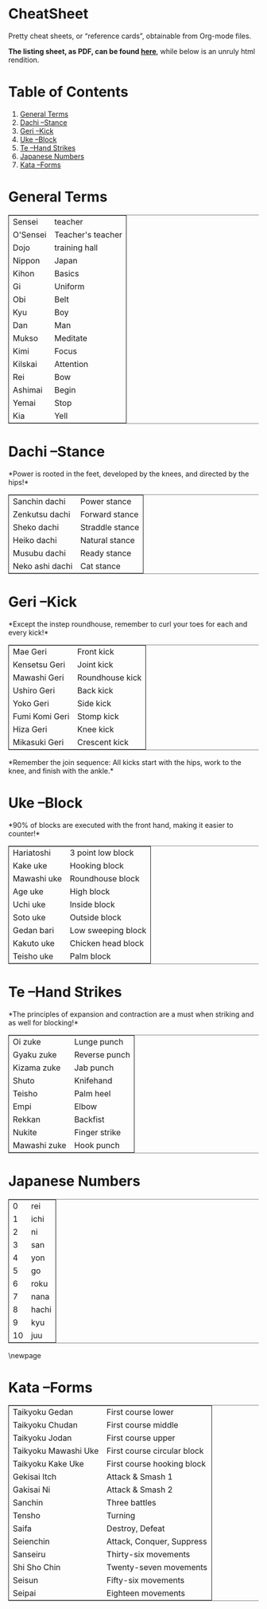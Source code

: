 <h1> CheatSheet </h1>

Pretty cheat sheets, or “reference cards”, obtainable from Org-mode files.

**The listing sheet, as PDF, can be found
[here](<https://github.com/alhassy/GojuRyuCheatSheet/blob/master/CheatSheet.pdf>)**, 
while below is an unruly html rendition.


# Table of Contents

1.  [General Terms](#orgbede57c)
2.  [Dachi &#x2013;Stance](#orgc0b5245)
3.  [Geri &#x2013;Kick](#orgf3bf989)
4.  [Uke &#x2013;Block](#orgd8d9f53)
5.  [Te &#x2013;Hand Strikes](#org21289f1)
6.  [Japanese Numbers](#orgc4e1e57)
7.  [Kata  &#x2013;Forms](#org171fcf1)













<a id="orgbede57c"></a>

# General Terms

<table border="2" cellspacing="0" cellpadding="6" rules="groups" frame="hsides">


<colgroup>
<col  class="org-left" />

<col  class="org-left" />
</colgroup>
<tbody>
<tr>
<td class="org-left">Sensei</td>
<td class="org-left">teacher</td>
</tr>


<tr>
<td class="org-left">O'Sensei</td>
<td class="org-left">Teacher's teacher</td>
</tr>


<tr>
<td class="org-left">Dojo</td>
<td class="org-left">training hall</td>
</tr>


<tr>
<td class="org-left">Nippon</td>
<td class="org-left">Japan</td>
</tr>


<tr>
<td class="org-left">Kihon</td>
<td class="org-left">Basics</td>
</tr>


<tr>
<td class="org-left">Gi</td>
<td class="org-left">Uniform</td>
</tr>


<tr>
<td class="org-left">Obi</td>
<td class="org-left">Belt</td>
</tr>


<tr>
<td class="org-left">Kyu</td>
<td class="org-left">Boy</td>
</tr>


<tr>
<td class="org-left">Dan</td>
<td class="org-left">Man</td>
</tr>


<tr>
<td class="org-left">Mukso</td>
<td class="org-left">Meditate</td>
</tr>


<tr>
<td class="org-left">Kimi</td>
<td class="org-left">Focus</td>
</tr>


<tr>
<td class="org-left">Kilskai</td>
<td class="org-left">Attention</td>
</tr>


<tr>
<td class="org-left">Rei</td>
<td class="org-left">Bow</td>
</tr>


<tr>
<td class="org-left">Ashimai</td>
<td class="org-left">Begin</td>
</tr>


<tr>
<td class="org-left">Yemai</td>
<td class="org-left">Stop</td>
</tr>


<tr>
<td class="org-left">Kia</td>
<td class="org-left">Yell</td>
</tr>
</tbody>
</table>


<a id="orgc0b5245"></a>

# Dachi &#x2013;Stance

<div class="org-center">
*Power is rooted in the feet, developed by the knees, and directed by the hips!*
</div>

<table border="2" cellspacing="0" cellpadding="6" rules="groups" frame="hsides">


<colgroup>
<col  class="org-left" />

<col  class="org-left" />
</colgroup>
<tbody>
<tr>
<td class="org-left">Sanchin   dachi</td>
<td class="org-left">Power   stance</td>
</tr>


<tr>
<td class="org-left">Zenkutsu  dachi</td>
<td class="org-left">Forward stance</td>
</tr>


<tr>
<td class="org-left">Sheko     dachi</td>
<td class="org-left">Straddle stance</td>
</tr>


<tr>
<td class="org-left">Heiko     dachi</td>
<td class="org-left">Natural stance</td>
</tr>


<tr>
<td class="org-left">Musubu    dachi</td>
<td class="org-left">Ready   stance</td>
</tr>


<tr>
<td class="org-left">Neko ashi dachi</td>
<td class="org-left">Cat     stance</td>
</tr>
</tbody>
</table>


<a id="orgf3bf989"></a>

# Geri &#x2013;Kick

<div class="org-center">
*Except the instep roundhouse, remember to curl your toes for each and every kick!*
</div>

<table border="2" cellspacing="0" cellpadding="6" rules="groups" frame="hsides">


<colgroup>
<col  class="org-left" />

<col  class="org-left" />
</colgroup>
<tbody>
<tr>
<td class="org-left">Mae Geri</td>
<td class="org-left">Front kick</td>
</tr>


<tr>
<td class="org-left">Kensetsu Geri</td>
<td class="org-left">Joint kick</td>
</tr>


<tr>
<td class="org-left">Mawashi Geri</td>
<td class="org-left">Roundhouse kick</td>
</tr>


<tr>
<td class="org-left">Ushiro Geri</td>
<td class="org-left">Back kick</td>
</tr>


<tr>
<td class="org-left">Yoko Geri</td>
<td class="org-left">Side kick</td>
</tr>


<tr>
<td class="org-left">Fumi Komi Geri</td>
<td class="org-left">Stomp kick</td>
</tr>


<tr>
<td class="org-left">Hiza Geri</td>
<td class="org-left">Knee kick</td>
</tr>


<tr>
<td class="org-left">Mikasuki Geri</td>
<td class="org-left">Crescent kick</td>
</tr>
</tbody>
</table>

<div class="org-center">
*Remember the join sequence: All kicks start with the hips, work to the knee, and finish with the ankle.*
</div>


<a id="orgd8d9f53"></a>

# Uke &#x2013;Block

<div class="org-center">
*90% of blocks are executed with the front hand, making it easier to counter!*
</div>

<table border="2" cellspacing="0" cellpadding="6" rules="groups" frame="hsides">


<colgroup>
<col  class="org-left" />

<col  class="org-left" />
</colgroup>
<tbody>
<tr>
<td class="org-left">Hariatoshi</td>
<td class="org-left">3 point low block</td>
</tr>


<tr>
<td class="org-left">Kake uke</td>
<td class="org-left">Hooking block</td>
</tr>


<tr>
<td class="org-left">Mawashi uke</td>
<td class="org-left">Roundhouse block</td>
</tr>


<tr>
<td class="org-left">Age uke</td>
<td class="org-left">High block</td>
</tr>


<tr>
<td class="org-left">Uchi uke</td>
<td class="org-left">Inside block</td>
</tr>


<tr>
<td class="org-left">Soto uke</td>
<td class="org-left">Outside block</td>
</tr>


<tr>
<td class="org-left">Gedan bari</td>
<td class="org-left">Low sweeping block</td>
</tr>


<tr>
<td class="org-left">Kakuto uke</td>
<td class="org-left">Chicken head block</td>
</tr>


<tr>
<td class="org-left">Teisho uke</td>
<td class="org-left">Palm block</td>
</tr>
</tbody>
</table>


<a id="org21289f1"></a>

# Te &#x2013;Hand Strikes

<div class="org-center">
*The principles of expansion and contraction are a must when striking and as well for blocking!*
</div>

<table border="2" cellspacing="0" cellpadding="6" rules="groups" frame="hsides">


<colgroup>
<col  class="org-left" />

<col  class="org-left" />
</colgroup>
<tbody>
<tr>
<td class="org-left">Oi zuke</td>
<td class="org-left">Lunge punch</td>
</tr>


<tr>
<td class="org-left">Gyaku zuke</td>
<td class="org-left">Reverse punch</td>
</tr>


<tr>
<td class="org-left">Kizama zuke</td>
<td class="org-left">Jab punch</td>
</tr>


<tr>
<td class="org-left">Shuto</td>
<td class="org-left">Knifehand</td>
</tr>


<tr>
<td class="org-left">Teisho</td>
<td class="org-left">Palm heel</td>
</tr>


<tr>
<td class="org-left">Empi</td>
<td class="org-left">Elbow</td>
</tr>


<tr>
<td class="org-left">Rekkan</td>
<td class="org-left">Backfist</td>
</tr>


<tr>
<td class="org-left">Nukite</td>
<td class="org-left">Finger strike</td>
</tr>


<tr>
<td class="org-left">Mawashi zuke</td>
<td class="org-left">Hook punch</td>
</tr>
</tbody>
</table>


<a id="orgc4e1e57"></a>

# Japanese Numbers

<table border="2" cellspacing="0" cellpadding="6" rules="groups" frame="hsides">


<colgroup>
<col  class="org-right" />

<col  class="org-left" />
</colgroup>
<tbody>
<tr>
<td class="org-right">0</td>
<td class="org-left">rei</td>
</tr>


<tr>
<td class="org-right">1</td>
<td class="org-left">ichi</td>
</tr>


<tr>
<td class="org-right">2</td>
<td class="org-left">ni</td>
</tr>


<tr>
<td class="org-right">3</td>
<td class="org-left">san</td>
</tr>


<tr>
<td class="org-right">4</td>
<td class="org-left">yon</td>
</tr>


<tr>
<td class="org-right">5</td>
<td class="org-left">go</td>
</tr>


<tr>
<td class="org-right">6</td>
<td class="org-left">roku</td>
</tr>


<tr>
<td class="org-right">7</td>
<td class="org-left">nana</td>
</tr>


<tr>
<td class="org-right">8</td>
<td class="org-left">hachi</td>
</tr>


<tr>
<td class="org-right">9</td>
<td class="org-left">kyu</td>
</tr>


<tr>
<td class="org-right">10</td>
<td class="org-left">juu</td>
</tr>
</tbody>
</table>

\newpage


<a id="org171fcf1"></a>

# Kata  &#x2013;Forms

<table border="2" cellspacing="0" cellpadding="6" rules="groups" frame="hsides">


<colgroup>
<col  class="org-left" />

<col  class="org-left" />
</colgroup>
<tbody>
<tr>
<td class="org-left">Taikyoku Gedan</td>
<td class="org-left">First course lower</td>
</tr>


<tr>
<td class="org-left">Taikyoku Chudan</td>
<td class="org-left">First course middle</td>
</tr>


<tr>
<td class="org-left">Taikyoku Jodan</td>
<td class="org-left">First course upper</td>
</tr>


<tr>
<td class="org-left">Taikyoku Mawashi Uke</td>
<td class="org-left">First course circular block</td>
</tr>


<tr>
<td class="org-left">Taikyoku Kake Uke</td>
<td class="org-left">First course hooking block</td>
</tr>


<tr>
<td class="org-left">Gekisai Itch</td>
<td class="org-left">Attack & Smash 1</td>
</tr>


<tr>
<td class="org-left">Gakisai Ni</td>
<td class="org-left">Attack & Smash 2</td>
</tr>


<tr>
<td class="org-left">Sanchin</td>
<td class="org-left">Three battles</td>
</tr>


<tr>
<td class="org-left">Tensho</td>
<td class="org-left">Turning</td>
</tr>


<tr>
<td class="org-left">Saifa</td>
<td class="org-left">Destroy, Defeat</td>
</tr>


<tr>
<td class="org-left">Seienchin</td>
<td class="org-left">Attack, Conquer, Suppress</td>
</tr>


<tr>
<td class="org-left">Sanseiru</td>
<td class="org-left">Thirty-six movements</td>
</tr>


<tr>
<td class="org-left">Shi Sho Chin</td>
<td class="org-left">Twenty-seven movements</td>
</tr>


<tr>
<td class="org-left">Seisun</td>
<td class="org-left">Fifty-six movements</td>
</tr>


<tr>
<td class="org-left">Seipai</td>
<td class="org-left">Eighteen movements</td>
</tr>
</tbody>
</table>

